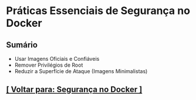 # Práticas Essenciais de Segurança no Docker

## Sumário

- Usar Imagens Oficiais e Confiáveis
- Remover Privilégios de Root
- Reduzir a Superfície de Ataque (Imagens Minimalistas)

## [[ Voltar para: Segurança no Docker ]](../seguranca-docker.md#praticas-essenciais-seguranca-docker)